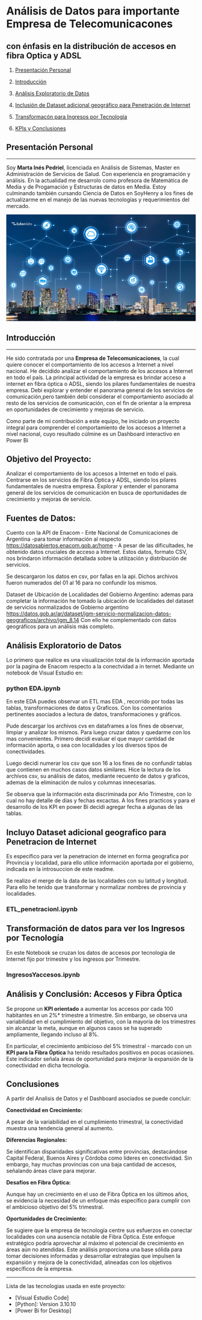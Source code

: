 # Análisis de Datos para importante Empresa de Telecomunicacones
##          con énfasis en la distribución de accesos en fibra Optica y ADSL


1. [Presentación Personal](#presentacion-info)

2. [Introducción](#Comentarios-introductorios)

3. [Análisis Exploratorio de Datos](#ETL-EDA)

4. [Inclusión de Dataset adicional geográfico para Penetración de Internet](#ETL_penetracionI.ipynb)

5. [Transformacón para Ingresos por Tecnología](#IngresosYaccesos.ipynb)

6. [KPIs y Conclusiones](#Conclusiones)



## Presentación Personal
***
Soy **Marta Inés Pedriel**, licenciada en Análisis de Sistemas, Master en Administración de Servicios de Salud. Con experiencia en programación y análisis. En la actualidad me desarrolo como profesora de Matemática de Media y de Progamación y Estructuras de datos en Media.
Estoy culminando también cursando Ciencia de Datos en SoyHenry a los fines de actualizarme en el manejo de las nuevas tecnologías y requerimientos del mercado.

![Image text](data/Telecomunicaciones.webp)
## Introducción
*** 

He sido contratada por una **Empresa de Telecomunicaciones**, la cual quiere conocer el comportamiento de los accesos a Internet a nivel nacional. He decidido analizar el comportamiento de los accesos a Internet en todo el país.
La principal actividad de la empresa es brindar acceso a internet en fibra óptica o ADSL,  siendo los pilares fundamentales de nuestra empresa.
Debi explorar y entender el panorama general de los servicios de comunicación,pero también debí considerar el comportamiento asociado al resto de los servicios de comunicación, con el fin de orientar a la empresa en oportunidades de crecimiento y mejoras de servicio.

Como parte de mi contribución a este equipo, he iniciado un proyecto integral para comprender el comportamiento de los accesos a Internet a nivel nacional, cuyo resultado cúlmine es un Dashboard interactivo en Power Bi

## Objetivo del Proyecto:

Analizar el comportamiento de los accesos a Internet en todo el país.
Centrarse en los servicios de Fibra Óptica y ADSL, siendo los pilares fundamentales de nuestra empresa.
Explorar y entender el panorama general de los servicios de comunicación en busca de oportunidades de crecimiento y mejoras de servicio.

## Fuentes de Datos:

Cuento con la API de Enacom - Ente Nacional de Comunicaciones de Argentina -para tomar información al respecto https://datosabiertos.enacom.gob.ar/home - A pesar de las dificultades, he obtenido datos cruciales de acceso a Internet. Estos datos, formato CSV, nos brindaron información detallada sobre la utilización y distribución de servicios.

Se descargaron los datos en csv, por fallas en la api. Dichos archivos fueron numerados del 01 al 16 para no confundir los mismos.

Dataset de Ubicación de Localidades del Gobierno Argentino: ademas para completar la información he tomado la ubicación de localidades del dataset de servicios normalizados de Gobierno argentino https://datos.gob.ar/ar/dataset/jgm-servicio-normalizacion-datos-geograficos/archivo/jgm_8.14
Con ello he complementado con datos geográficos para un análisis más completo.

## Análisis Exploratorio de Datos

Lo primero que realice es una visualización total de la información aportada por la pagina de Enacom respecto a la conectvidad a in ternet. 
Mediante un notebook de Visual Estudio en:

### python EDA.ipynb 

En este EDA puedes observar un ETL mas EDA , recorrido por todas las tablas, transformaciones de datos y Graficos. Con los comentarios pertinentes asociados a lectura de datos, transformaciones y gráficos.

Pude descargar los archivos cvs en dataframes a los fines de observar, limpiar y analizar los mismos. Para luego cruzar datos y quedarme con los mas convenientes.
Primero decidi evaluar el que mayor cantidad de información aporta, o sea con localidades y los diversos tipos de conectividades.

Luego decidi numerar los csv que son 16 a los fines de no confundir tablas que contienen en muchos casos datos similares. 
Hice la lectura de los archivos csv, su análisis de datos, mediante recuento de datos y graficos, ademas de la eliminación de nulos y columnas innecesarias.

Se observa que la información esta discriminada por Año Trimestre, con lo cual no hay detalle de dias y fechas excactas. A los fines practicos y para el desarrollo de los KPI en power Bi decidi agregar fecha a algunas de las tablas.



## Incluyo Dataset adicional geografico para Penetracion de Internet

Es específico para ver la penetracion de internet en forma geografica por Provincia y localidad, para ello utilice información aportada por el gobierno, indicada en la introsuccion de este readme.

Se realizo el merge de la data de las localidades con su latitud y longitud. Para ello he tenido que transformar y normalizar nombres de provincia y localidades.
### ETL_penetracionI.ipynb


## Transformación de datos para ver los Ingresos por Tecnología

En este Notebook se cruzan los datos de accesos por tecnologia de Internet fijo por trimestre y los ingresos por Trimestre.

### IngresosYaccesos.ipynb

## Análisis y Conclusión: Accesos y Fibra Óptica

Se propone un **KPI orientado** a aumentar los accesos por cada 100 habitantes en un 2%* trimestre a trimestre. Sin embargo, se observa una variabilidad en el cumplimiento del objetivo, con la mayoría de los trimestres sin alcanzar la meta, aunque en algunos casos se ha superado ampliamente, llegando incluso al 8%.

En particular, el crecimiento ambicioso del 5% trimestral - marcado con un **KPI para la Fibra Óptica** ha tenido resultados positivos en pocas ocasiones. Este indicador señala áreas de oportunidad para mejorar la expansión de la conectividad en dicha tecnología.

## Conclusiones
A partir del Analisis de Datos y el Dashboard asociados se puede concluir:

**Conectividad en Crecimiento:**

A pesar de la variabilidad en el cumplimiento trimestral, la conectividad muestra una tendencia general al aumento.

**Diferencias Regionales:**

Se identifican disparidades significativas entre provincias, destacándose Capital Federal, Buenos Aires y Córdoba como líderes en conectividad. Sin embargo, hay muchas provincias con una baja cantidad de accesos, señalando áreas clave para mejorar.

**Desafíos en Fibra Óptica:**

Aunque hay un crecimiento en el uso de Fibra Óptica en los últimos años, se evidencia la necesidad de un enfoque más específico para cumplir con el ambicioso objetivo del 5% trimestral.

**Oportunidades de Crecimiento:**

Se sugiere que la empresa de tecnología centre sus esfuerzos en conectar localidades con una ausencia notable de Fibra Óptica. Este enfoque estratégico podría aprovechar al máximo el potencial de crecimiento en áreas aún no atendidas.
Este análisis proporciona una base sólida para tomar decisiones informadas y desarrollar estrategias que impulsen la expansión y mejora de la conectividad, alineadas con los objetivos específicos de la empresa.



***
Lista de las tecnologias usada en este proyecto:
* [Visual Estudio Code]
* [Python]: Version 3.10.10
* [Power Bi for Desktop]